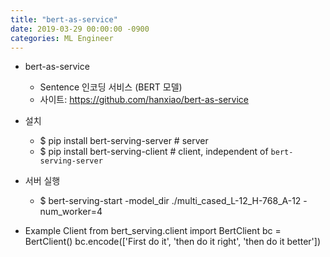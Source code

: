 ```yaml
---
title: "bert-as-service"
date: 2019-03-29 00:00:00 -0900
categories: ML Engineer
---
```


* bert-as-service
  * Sentence 인코딩 서비스 (BERT 모델) 
  * 사이트: https://github.com/hanxiao/bert-as-service
  
* 설치
  * $ pip install bert-serving-server  # server
  * $ pip install bert-serving-client  # client, independent of `bert-serving-server`
* 서버 실행
  * $ bert-serving-start -model_dir ./multi_cased_L-12_H-768_A-12 -num_worker=4 
  
* Example Client 
from bert_serving.client import BertClient
bc = BertClient()
bc.encode(['First do it', 'then do it right', 'then do it better'])

